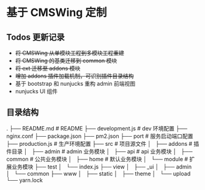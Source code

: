 # 基于 CMSWing 定制

## Todos 更新记录

- ~~将 CMSWing 从单模块工程到多模块工程重建~~
- ~~将 CMSWing 的基类迁移到 common 模块~~
- ~~将 ext 迁移至 addons 模块~~
- ~~增加 addons 插件加载机制，可识别插件目录结构~~
- 基于 bootstrap 和 nunjucks 重构 admin 前端视图
- nunjucks UI 组件


## 目录结构 

.
├── README.md                   # README
├── development.js              # dev 环境配置
├── nginx.conf
├── package.json
├── pm2.json
├── port                        # 服务启动端口配置
├── production.js               # 生产环境配置
├── src                         # 项目源文件
│   ├── addons                  # 插件目录
│   ├── admin                   # admin 业务模块
│   ├── api                     # api 业务模块
│   ├── common                  # 公共业务模块
│   ├── home                    # 默认业务模块
│   └── module                  # 扩展业务模块
├── test
│   └── index.js
├── view
│   ├── _ui
│   ├── admin
│   └── common
├── www
│   ├── static
│   ├── theme
│   └── upload
└── yarn.lock

